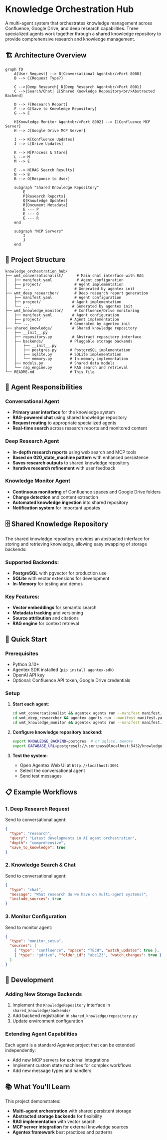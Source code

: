 # Knowledge Orchestration Hub

A multi-agent system that orchestrates knowledge management across Confluence, Google Drive, and deep research capabilities. Three specialized agents work together through a shared knowledge repository to provide comprehensive research and knowledge management.

## 🏗️ Architecture Overview

```mermaid
graph TD
    A[User Request] --> B[Conversational Agent<br/>Port 8000]
    B --> C{Request Type?}

    C -->|Deep Research| D[Deep Research Agent<br/>Port 8001]
    C -->|Search/Chat| E[Shared Knowledge Repository<br/>Abstracted Backend]

    D --> F[Research Report]
    F --> G[Save to Knowledge Repository]
    G --> E

    H[Knowledge Monitor Agent<br/>Port 8002] --> I[Confluence MCP Server]
    H --> J[Google Drive MCP Server]

    I --> K[Confluence Updates]
    J --> L[Drive Updates]

    K --> M[Process & Store]
    L --> M
    M --> E

    E --> N[RAG Search Results]
    N --> B
    B --> O[Response to User]

    subgraph "Shared Knowledge Repository"
        E
        P[Research Reports]
        Q[Knowledge Updates]
        R[Document Metadata]
        E --- P
        E --- Q
        E --- R
    end

    subgraph "MCP Servers"
        I
        J
    end
```

## 📁 Project Structure

```
knowledge_orchestration_hub/
├── wmt_conversationalist/      # Main chat interface with RAG
│   ├── manifest.yaml           # Agent configuration
│   ├── project/               # Agent implementation
│   └── ...                    # Generated by agentex init
├── wmt_deep_researcher/       # Deep research report generation
│   ├── manifest.yaml          # Agent configuration
│   ├── project/              # Agent implementation
│   └── ...                   # Generated by agentex init
├── wmt_knowledge_monitor/     # Confluence/Drive monitoring
│   ├── manifest.yaml         # Agent configuration
│   ├── project/             # Agent implementation
│   └── ...                  # Generated by agentex init
├── shared_knowledge/         # Shared knowledge repository
│   ├── __init__.py
│   ├── repository.py         # Abstract repository interface
│   ├── backends/            # Pluggable storage backends
│   │   ├── __init__.py
│   │   ├── postgres.py      # PostgreSQL implementation
│   │   ├── sqlite.py        # SQLite implementation
│   │   └── memory.py        # In-memory implementation
│   ├── models.py            # Shared data models
│   └── rag_engine.py        # RAG search and retrieval
└── README.md                # This file
```

## 🤖 Agent Responsibilities

### **Conversational Agent**

- **Primary user interface** for the knowledge system
- **RAG-powered chat** using shared knowledge repository
- **Request routing** to appropriate specialized agents
- **Real-time search** across research reports and monitored content

### **Deep Research Agent**

- **In-depth research reports** using web search and MCP tools
- **Based on 020_state_machine pattern** with enhanced persistence
- **Saves research outputs** to shared knowledge repository
- **Iterative research refinement** with user feedback

### **Knowledge Monitor Agent**

- **Continuous monitoring** of Confluence spaces and Google Drive folders
- **Change detection** and content extraction
- **Automated knowledge ingestion** into shared repository
- **Notification system** for important updates

## 🗄️ Shared Knowledge Repository

The shared knowledge repository provides an abstracted interface for storing and retrieving knowledge, allowing easy swapping of storage backends:

### Supported Backends:

- **PostgreSQL** with pgvector for production use
- **SQLite** with vector extensions for development
- **In-Memory** for testing and demos

### Key Features:

- **Vector embeddings** for semantic search
- **Metadata tracking** and versioning
- **Source attribution** and citations
- **RAG engine** for context retrieval

## 🚀 Quick Start

### Prerequisites

- Python 3.10+
- Agentex SDK installed (`pip install agentex-sdk`)
- OpenAI API key
- Optional: Confluence API token, Google Drive credentials

### Setup

1. **Start each agent**:

   ```bash
   cd wmt_conversationalist && agentex agents run --manifest manifest.yaml
   cd wmt_deep_researcher && agentex agents run --manifest manifest.yaml
   cd wmt_knowledge_monitor && agentex agents run --manifest manifest.yaml
   ```

2. **Configure knowledge repository backend**:

   ```bash
   export KNOWLEDGE_BACKEND=postgres  # or sqlite, memory
   export DATABASE_URL=postgresql://user:pass@localhost:5432/knowledge_hub
   ```

3. **Test the system**:
   - Open Agentex Web UI at `http://localhost:3001`
   - Select the conversational agent
   - Send test messages

## 📋 Example Workflows

### 1. Deep Research Request

Send to conversational agent:

```json
{
  "type": "research",
  "query": "Latest developments in AI agent orchestration",
  "depth": "comprehensive",
  "save_to_knowledge": true
}
```

### 2. Knowledge Search & Chat

Send to conversational agent:

```json
{
  "type": "chat",
  "message": "What research do we have on multi-agent systems?",
  "include_sources": true
}
```

### 3. Monitor Configuration

Send to monitor agent:

```json
{
  "type": "monitor_setup",
  "sources": [
    { "type": "confluence", "space": "TECH", "watch_updates": true },
    { "type": "gdrive", "folder_id": "abc123", "watch_changes": true }
  ]
}
```

## 🔧 Development

### Adding New Storage Backends

1. Implement the `KnowledgeRepository` interface in `shared_knowledge/backends/`
2. Add backend registration in `shared_knowledge/repository.py`
3. Update environment configuration

### Extending Agent Capabilities

Each agent is a standard Agentex project that can be extended independently:

- Add new MCP servers for external integrations
- Implement custom state machines for complex workflows
- Add new message types and handlers

## 📚 What You'll Learn

This project demonstrates:

- **Multi-agent orchestration** with shared persistent storage
- **Abstracted storage backends** for flexibility
- **RAG implementation** with vector search
- **MCP server integration** for external knowledge sources
- **Agentex framework** best practices and patterns
